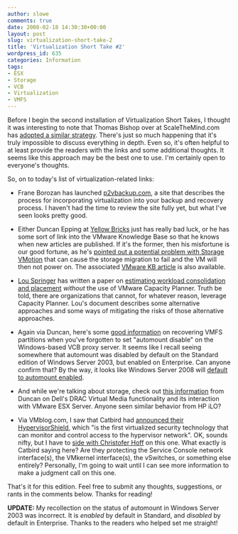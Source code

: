 ```yaml
---
author: slowe
comments: true
date: 2008-02-18 14:30:30+00:00
layout: post
slug: virtualization-short-take-2
title: 'Virtualization Short Take #2'
wordpress_id: 635
categories: Information
tags:
- ESX
- Storage
- VCB
- Virtualization
- VMFS
---
```


Before I begin the second installation of Virtualization Short Takes, I thought it was interesting to note that Thomas Bishop over at ScaleTheMind.com has [adopted a similar strategy](http://scalethemind.com/2008/02/quick-bits-1/). There's just so much happening that it's truly impossible to discuss everything in depth. Even so, it's often helpful to at least provide the readers with the links and some additional thoughts. It seems like this approach may be the best one to use. I'm certainly open to everyone's thoughts.

So, on to today's list of virtualization-related links:

* Frane Borozan has launched [p2vbackup.com](http://www.p2vbackup.com), a site that describes the process for incorporating virtualization into your backup and recovery process. I haven't had the time to review the site fully yet, but what I've seen looks pretty good.

* Either Duncan Epping at [Yellow Bricks](http://www.yellow-bricks.com/) just has really bad luck, or he has some sort of link into the VMware Knowledge Base so that he knows when new articles are published. If it's the former, then his misfortune is our good fortune, as he's [pointed out a potential problem with Storage VMotion](http://www.yellow-bricks.com/2008/02/13/storage-vmotion-fails-with-error-message-failed-to-unstun-vm-after-disk-reparent/) that can cause the storage migration to fail and the VM will then not power on. The associated [VMware KB article](http://kb.vmware.com/selfservice/dynamickc.do?externalId=1003874&sliceId=1&command=show&forward=nonthreadedKC&kcId=1003874) is also available.

* [Lou Springer](http://blog.louspringer.com) has written a paper on [estimating workload consolidation and placement](http://blog.louspringer.com/2008/02/12/vmware-migration-and-consolidation-without-the-vmware-capacity-planner/) _without_ the use of VMware Capacity Planner. Truth be told, there are organizations that cannot, for whatever reason, leverage Capacity Planner. Lou's document describes some alternative approaches and some ways of mitigating the risks of those alternative approaches.

* Again via Duncan, here's some [good information](http://www.yellow-bricks.com/2008/02/11/vcb-i-forgot-all-about-automount-disable-what-now/) on recovering VMFS partitions when you've forgotten to set "automount disable" on the Windows-based VCB proxy server. It seems like I recall seeing somewhere that automount was disabled by default on the Standard edition of Windows Server 2003, but enabled on Enterprise. Can anyone confirm that? By the way, it looks like Windows Server 2008 will [default to automount enabled](http://technet2.microsoft.com/windowsserver2008/en/library/4635fc91-a477-4f17-8dcc-aa08854bfe451033.mspx?mfr=true).

* And while we're talking about storage, check out [this information](http://www.yellow-bricks.com/2008/02/13/unidentified-flying-lun/) from Duncan on Dell's DRAC Virtual Media functionality and its interaction with VMware ESX Server. Anyone seen similar behavior from HP iLO?

* Via VMblog.com, I saw that Catbird had [announced their HypervisorShield](http://vmblog.com/archive/2008/02/12/catbird-launches-first-ever-dedicated-hypervisor-security-solution.aspx), which "is the first virtualized security technology that can monitor and control access to the hypervisor network". OK, sounds nifty, but I have to [side with Christofer Hoff](http://rationalsecurity.typepad.com/blog/2008/02/catbird-says-it.html) on this one. What exactly is Catbird saying here? Are they protecting the Service Console network interface(s), the VMkernel interface(s), the vSwitches, or something else entirely? Personally, I'm going to wait until I can see more information to make a judgment call on this one.

That's it for this edition. Feel free to submit any thoughts, suggestions, or rants in the comments below. Thanks for reading!

**UPDATE:** My recollection on the status of automount in Windows Server 2003 was incorrect. It is _enabled_ by default in Standard, and _disabled_ by default in Enterprise. Thanks to the readers who helped set me straight!
